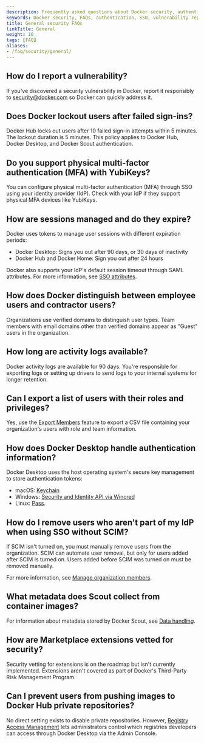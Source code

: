 ```yaml
---
description: Frequently asked questions about Docker security, authentication, and organization management
keywords: Docker security, FAQs, authentication, SSO, vulnerability reporting, session management
title: General security FAQs
linkTitle: General
weight: 10
tags: [FAQ]
aliases:
- /faq/security/general/
---
```


## How do I report a vulnerability?

If you've discovered a security vulnerability in Docker, report it responsibly to security@docker.com so Docker can quickly address it.

## Does Docker lockout users after failed sign-ins?

Docker Hub locks out users after 10 failed sign-in attempts within 5 minutes. The lockout duration is 5 minutes. This policy applies to Docker Hub, Docker Desktop, and Docker Scout authentication.

## Do you support physical multi-factor authentication (MFA) with YubiKeys?

You can configure physical multi-factor authentication (MFA) through SSO using your identity provider (IdP). Check with your IdP if they support physical MFA devices like YubiKeys.

## How are sessions managed and do they expire?

Docker uses tokens to manage user sessions with different expiration periods:

- Docker Desktop: Signs you out after 90 days, or 30 days of inactivity
- Docker Hub and Docker Home: Sign you out after 24 hours

Docker also supports your IdP's default session timeout through SAML attributes. For more information, see [SSO attributes](/manuals/enterprise/security/provisioning/_index.md#sso-attributes).

## How does Docker distinguish between employee users and contractor users?

Organizations use verified domains to distinguish user types. Team members with email domains other than verified domains appear as "Guest" users in the organization.

## How long are activity logs available?

Docker activity logs are available for 90 days. You're responsible for exporting logs or setting up drivers to send logs to your internal systems for longer retention.

## Can I export a list of users with their roles and privileges?

Yes, use the [Export Members](../../admin/organization/members.md#export-members) feature to export a CSV file containing your organization's users with role and team information.

## How does Docker Desktop handle authentication information?

Docker Desktop uses the host operating system's secure key management to store authentication tokens:

- macOS: [Keychain](https://support.apple.com/guide/security/keychain-data-protection-secb0694df1a/web)
- Windows: [Security and Identity API via Wincred](https://learn.microsoft.com/en-us/windows/win32/api/wincred/)
- Linux: [Pass](https://www.passwordstore.org/).

## How do I remove users who aren't part of my IdP when using SSO without SCIM?

If SCIM isn't turned on, you must manually remove users from the organization. SCIM can automate user removal, but only for users added after SCIM is turned on. Users added before SCIM was turned on must be removed manually.

For more information, see [Manage organization members](/manuals/admin/organization/members.md).

## What metadata does Scout collect from container images?

For information about metadata stored by Docker Scout, see [Data handling](/manuals/scout/deep-dive/data-handling.md).

## How are Marketplace extensions vetted for security?

Security vetting for extensions is on the roadmap but isn't currently implemented. Extensions aren't covered as part of Docker's Third-Party Risk Management Program.

## Can I prevent users from pushing images to Docker Hub private repositories?

No direct setting exists to disable private repositories. However, [Registry Access Management](/manuals/enterprise/security/hardened-desktop/registry-access-management.md) lets administrators control which registries developers can access through Docker Desktop via the Admin Console.
